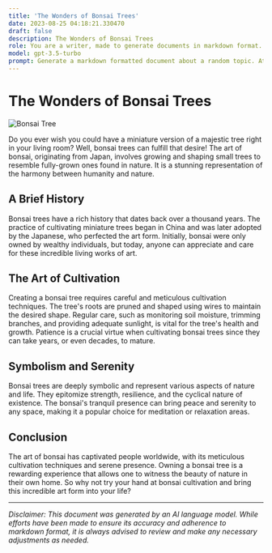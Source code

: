 ```yaml
---
title: 'The Wonders of Bonsai Trees'
date: 2023-08-25 04:18:21.330470
draft: false
description: The Wonders of Bonsai Trees
role: You are a writer, made to generate documents in markdown format. It is very important that all of the documents you generate are in valid markdown format.
model: gpt-3.5-turbo
prompt: Generate a markdown formatted document about a random topic. At the bottom, include a disclaimer explaining that the document was generated by you. The first line of the document should be the title. Make sure that the entire document is in proper markdown format, using a mix of various tags to make the document visually appealing.
---
```


# The Wonders of Bonsai Trees

![Bonsai Tree](https://example.com/bonsai.jpg)

Do you ever wish you could have a miniature version of a majestic tree right in your living room? Well, bonsai trees can fulfill that desire! The art of bonsai, originating from Japan, involves growing and shaping small trees to resemble fully-grown ones found in nature. It is a stunning representation of the harmony between humanity and nature.

## A Brief History

Bonsai trees have a rich history that dates back over a thousand years. The practice of cultivating miniature trees began in China and was later adopted by the Japanese, who perfected the art form. Initially, bonsai were only owned by wealthy individuals, but today, anyone can appreciate and care for these incredible living works of art.

## The Art of Cultivation

Creating a bonsai tree requires careful and meticulous cultivation techniques. The tree's roots are pruned and shaped using wires to maintain the desired shape. Regular care, such as monitoring soil moisture, trimming branches, and providing adequate sunlight, is vital for the tree's health and growth. Patience is a crucial virtue when cultivating bonsai trees since they can take years, or even decades, to mature.

## Symbolism and Serenity

Bonsai trees are deeply symbolic and represent various aspects of nature and life. They epitomize strength, resilience, and the cyclical nature of existence. The bonsai's tranquil presence can bring peace and serenity to any space, making it a popular choice for meditation or relaxation areas.

## Conclusion

The art of bonsai has captivated people worldwide, with its meticulous cultivation techniques and serene presence. Owning a bonsai tree is a rewarding experience that allows one to witness the beauty of nature in their own home. So why not try your hand at bonsai cultivation and bring this incredible art form into your life?

---

*Disclaimer: This document was generated by an AI language model. While efforts have been made to ensure its accuracy and adherence to markdown format, it is always advised to review and make any necessary adjustments as needed.*